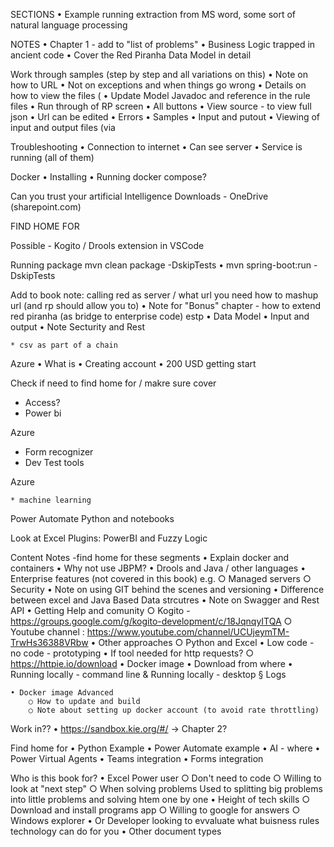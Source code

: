
SECTIONS
• Example running extraction from MS word, some sort of natural language processing


NOTES
• Chapter 1 - add to "list of problems"
	• Business Logic trapped in ancient code 
• Cover the Red Piranha Data Model in detail

Work through samples (step by step and all variations on this)
• Note on how to URL
• Not on exceptions and when things go wrong
• Details on how to view the files (
• Update Model Javadoc and reference in the rule files
• Run through of RP screen
	• All buttons
	• View source - to view full json
	• Url can be edited
	• Errors
	• Samples
	• Input and putout
	• Viewing of input and output files (via 


Troubleshooting
	• Connection to internet
	• Can see server
	• Service is running (all of them)

Docker
	• Installing
	• Running docker compose?





Can you trust your artificial Intelligence
Downloads - OneDrive (sharepoint.com)


FIND HOME FOR 

Possible - Kogito / Drools extension in VSCode

Running package mvn clean package -DskipTests
• mvn spring-boot:run -DskipTests

 Add to book note: calling red as server / what url you need how to mashup url (and rp should allow you to)
• Note for "Bonus" chapter - how to extend red piranha (as bridge to enterprise code) estp
	• Data Model
	• Input and output
	• Note Secturity and Rest


	
	* csv as part of a chain
	


Azure
	• What is
	• Creating account
	• 200 USD getting start
	


Check if need to find home for / makre sure cover
* Access?
* Power bi
 
 
Azure
* Form recognizer
* Dev Test tools
 
Azure
 
	* machine learning
 
 
 
Power Automate
Python and notebooks
 
Look at Excel Plugins: PowerBI and Fuzzy Logic    



Content Notes -find home for these segments
	• Explain docker and containers
	• Why not use JBPM?
	• Drools and Java / other languages
	• Enterprise features (not covered in this book) e.g.
		○ Managed servers
		○ Security
	• Note on using GIT behind the scenes and versioning
	• Difference between excel and Java Based Data strcutres
	• Note on Swagger and Rest API
	• Getting Help and comunity
		○ Kogito - https://groups.google.com/g/kogito-development/c/18JqnqyITQA
		○ Youtube channel : https://www.youtube.com/channel/UCUjeymTM-TrwHs36388VRbw
	• Other approaches
		○ Python and Excel
	• Low code - no code - prototyping
	• If tool needed for http requests?
		○ https://httpie.io/download
	• Docker image
		• Download from where
		• Running locally - command line & Running locally - desktop
			§ Logs
			
	• Docker image Advanced
		○ How to update and build
		○ Note about setting up docker account (to avoid rate throttling)
	

Work in??
	• https://sandbox.kie.org/#/ -> Chapter 2?

Find home for
	• Python Example
	• Power Automate example 
	• AI - where
	• Power Virtual Agents
	• Teams integration
	• Forms integration



Who is this book for?
	• Excel Power user
		○ Don't need to code
		○ Willing to look at "next step"
		○ When solving problems Used to splitting big problems into little problems and solving htem one by one
	• Height of tech skills
		○ Download and install programs app
		○ Willing to google for answers
		○ Windows explorer
	• Or Developer looking to evvaluate what buisness rules technology can do for you
	• Other document types
